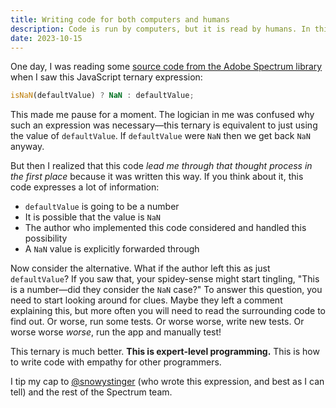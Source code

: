 ```yaml
---
title: Writing code for both computers and humans
description: Code is run by computers, but it is read by humans. In this post, I explore an example of code that is written with empathy for other programmers.
date: 2023-10-15
---
```


One day, I was reading some [source code from the Adobe Spectrum library][spectrum-code] when I saw this JavaScript ternary expression:

```js
isNaN(defaultValue) ? NaN : defaultValue;
```

[spectrum-code]: https://github.com/adobe/react-spectrum/blob/69a3121367d2120cf77a53e91d9b66529889595d/packages/%40react-stately/numberfield/src/useNumberFieldState.ts#L90

This made me pause for a moment. The logician in me was confused why such an expression was necessary—this ternary is equivalent to just using the value of `defaultValue`. If `defaultValue` were `NaN` then we get back `NaN` anyway.

But then I realized that this code _lead me through that thought process in the first place_ because it was written this way. If you think about it, this code expresses a lot of information:

- `defaultValue` is going to be a number
- It is possible that the value is `NaN`
- The author who implemented this code considered and handled this possibility
- A `NaN` value is explicitly forwarded through

Now consider the alternative. What if the author left this as just `defaultValue`? If you saw that, your spidey-sense might start tingling, "This is a number—did they consider the `NaN` case?" To answer this question, you need to start looking around for clues. Maybe they left a comment explaining this, but more often you will need to read the surrounding code to find out. Or worse, run some tests. Or worse worse, write new tests. Or worse worse _worse_, run the app and manually test!

This ternary is much better. **This is expert-level programming.** This is how to write code with empathy for other programmers.

I tip my cap to [@snowystinger][snowystinger] (who wrote this expression, and best as I can tell) and the rest of the Spectrum team.

[snowystinger]: https://github.com/snowystinger
